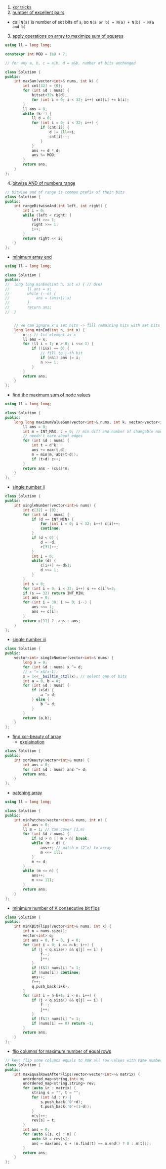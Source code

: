 1. [xor tricks](https://florian.github.io//xor-trick/)
2. [number of excellent pairs](https://leetcode.com/problems/number-of-excellent-pairs/description/)
- call `N(a)` is number of set bits of `a`, so `N(a or b) = N(a) + N(b) - N(a and b)` 
3. [apply operations on array to maximize sum of squares](https://leetcode.com/problems/apply-operations-on-array-to-maximize-sum-of-squares/description/)
```cpp
using ll = long long;

constexpr int MOD = 1e9 + 7;

// for any a, b, c = a|b, d = a&b, number of bits unchanged

class Solution {
public:
    int maxSum(vector<int>& nums, int k) {
        int cnt[32] = {0};
        for (int &d : nums) {
            bitset<32> b(d);
            for (int i = 0; i < 32; i++) cnt[i] += b[i];
        }
        ll ans = 0;
        while (k--) {
            ll d = 0;
            for (int i = 0; i < 32; i++) {
                if (cnt[i]) {
                    d |= 1ll<<i;
                    cnt[i]--;
                }
            }
            ans += d * d;
            ans %= MOD;
        }
        return ans;
    }
};
```
4. [bitwise AND of numbers range](https://leetcode.com/problems/bitwise-and-of-numbers-range/description/)
```cpp
// bitwise and of range is common prefix of their bits
class Solution {
public:
    int rangeBitwiseAnd(int left, int right) {
        int i = 0;
        while (left < right) {
            left >>= 1;
            right >>= 1;
            i++;
        }
        return right << i;
    }
};
```
- [minimum array end](https://leetcode.com/problems/minimum-array-end/description/)
```cpp
using ll = long long;

class Solution {
public:
//	long long minEnd(int n, int x) { // O(n)
//        ll ans = x;
//        while (--n) {
//            ans = (ans+1)|x;
//        }
//        return ans;
//	}


	// we can ignore x's set bits -> fill remaining bits with set bits of n-1
    long long minEnd(int n, int x) {
        n--; // 1st element is x
        ll ans = x;
        for (ll i = 1; n > 0; i <<= 1) {
            if ((i&x) == 0) {
                // fill to i-th bit
                if (n&1) ans |= i;
                n >>= 1;
            }
        }
        return ans;
    }
};
```
- [find the maximum sum of node values](https://leetcode.com/problems/find-the-maximum-sum-of-node-values/)
```cpp
using ll = long long;

class Solution {
public:
    long long maximumValueSum(vector<int>& nums, int k, vector<vector<int>>& edges) {
        ll ans = 0;
        int m = INT_MAX, c = 0; // min diff and number of changable nodes
        // needn't care about edges
        for (int &d : nums) {
            int t = d^k;
            ans += max(t,d);
            m = min(m, abs(t-d));
            if (t>d) c++;
        }
        return ans - (c&1)*m;
    }
};
```
- [single number ii](https://leetcode.com/problems/single-number-ii/description/)
```cpp
class Solution {
public:
    int singleNumber(vector<int>& nums) {
        int c[32] = {0};
        for (int &d : nums) {
            if (d == INT_MIN) {
                for (int i = 0; i < 32; i++) c[i]++;
                continue;
            }
            if (d < 0) {
                d = -d;
                c[31]++;
            }
            int i = 0;
            while (d) {
                c[i++] += d&1;
                d >>= 1;
            }
        }
        int s = 0;
        for (int i = 0; i < 32; i++) s += c[i]%=3;
        if (s == 32) return INT_MIN;
        int ans = 0;
        for (int i = 30; i >= 0; i--) {
            ans <<= 1;
            ans += c[i];
        }
        return c[31] ? -ans : ans;
    }
};
```
- [single number iii](https://leetcode.com/problems/single-number-iii/description/)
```cpp
class Solution {
public:
    vector<int> singleNumber(vector<int>& nums) {
        long x = 0;
        for (int &d : nums) x ^= d;
        // x ^= x&(x-1);
        x = 1<<__builtin_ctzl(x); // select one of bits
        int a = 0, b = 0;
        for (int &d : nums) {
            if (x&d) {
                a ^= d;
            } else {
                b ^= d;
            }
        }
        return {a,b};
    }
};
```
- [find xor-beauty of array](https://leetcode.com/problems/find-xor-beauty-of-array/description/)
	- [explaination](https://leetcode.com/problems/find-xor-beauty-of-array/solutions/3015014/why-just-xor-of-all-numbers-works/)
```cpp
class Solution {
public:
    int xorBeauty(vector<int>& nums) {
        int ans = 0;
        for (int &d : nums) ans ^= d;
        return ans;
    }
};
```
- [patching array](https://leetcode.com/problems/patching-array/)
```cpp
using ll = long long;

class Solution {
public:
    int minPatches(vector<int>& nums, int n) {
        int ans = 0;
        ll m = 1; // can cover [1,m)
        for (int &d : nums) {
            if (d > n || m > n) break;
            while (m < d) {
                ans++; // patch m (2^x) to array
                m <<= 1ll;
            }
            m += d;
        }
        while (m <= n) {
            ans++;
            m <<= 1ll;
        }
        return ans;
    }
};
```
- [minimum number of K consecutive bit flips](https://leetcode.com/problems/minimum-number-of-k-consecutive-bit-flips/description/)
```cpp
class Solution {
public:
    int minKBitFlips(vector<int>& nums, int k) {
        int n = nums.size();
        vector<int> q;
        int ans = 0, f = 0, j = 0;
        for (int i = 0; i <= n-k; i++) {
            if (j < q.size() && q[j] == i) {
                f--;
                j++;
            }
            if (f&1) nums[i] ^= 1;
            if (nums[i]) continue;
            ans++;
            f++;
            q.push_back(i+k);
        }
        for (int i = n-k+1; i < n; i++) {
            if (j < q.size() && q[j] == i) {
                f--;
                j++;
            }
            if (f&1) nums[i] ^= 1;
            if (nums[i] == 0) return -1;
        }
        return ans;
    }
};
```
- [flip columns for maximum number of equal rows](https://leetcode.com/problems/flip-columns-for-maximum-number-of-equal-rows/description/)
```cpp
// key: flip some columns equals to XOR all row values with same number K -> X = X^K^K = K or 1^K -> K = X or 1^X
class Solution {
public:
    int maxEqualRowsAfterFlips(vector<vector<int>>& matrix) {
        unordered_map<string,int> m;
        unordered_map<string,string> rev;
        for (auto &r : matrix) {
            string s = "", t = "";
            for (int &d : r) {
                s.push_back('0'+d);
                t.push_back('0'+(1-d));
            }
            m[s]++;
            rev[s] = t;
        }
        int ans = 0;
        for (auto &[s, c] : m) {
            auto &t = rev[s];
            ans = max(ans, c + (m.find(t) == m.end() ? 0 : m[t]));
        }
        return ans;
    }
};
```